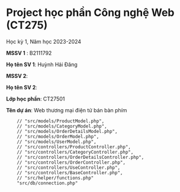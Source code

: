 # Project học phần Công nghệ Web (CT275)

Học kỳ 1, Năm học 2023-2024

**MSSV 1** : B2111792

**Họ tên SV 1**: Huỳnh Hải Đăng

**MSSV 2**:

**Họ tên SV 2**:

**Lớp học phần**: CT27501

**Tên dự án**: Web thương mại điện tử bán bàn phím

        // "src/models/ProductModel.php",
        // "src/models/CategoryModel.php",
        // "src/models/OrderDetailsModel.php",
        // "src/models/OrderModel.php",
        // "src/models/UserModel.php",
        // "src/controllers/ProductController.php",
        // "src/controllers/CategoryController.php",
        // "src/controllers/OrderDetailsController.php",
        // "src/controllers/OrderController.php",
        // "src/controllers/UseController.php",
        // "src/controllers/BaseController.php",
        // "src/helper/functions.php"
        "src/db/connection.php"
